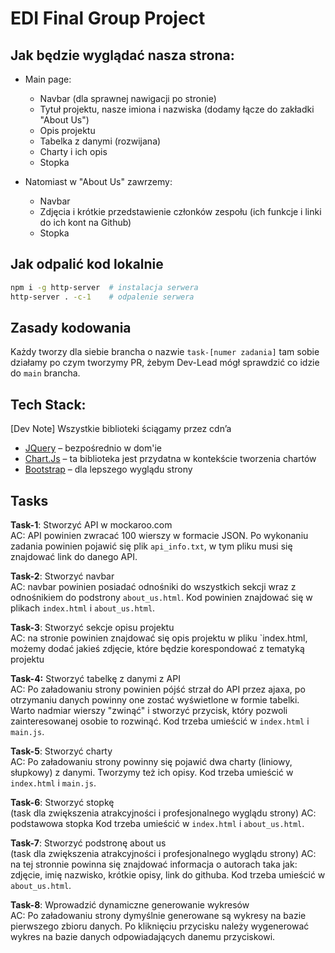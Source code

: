 # EDI Final Group Project

## Jak będzie wyglądać nasza strona:

- Main page:
  - Navbar (dla sprawnej nawigacji po stronie)
  - Tytuł projektu, nasze imiona i nazwiska (dodamy łącze do zakładki "About Us")
  - Opis projektu
  - Tabelka z danymi (rozwijana)
  - Charty i ich opis
  - Stopka

- Natomiast w "About Us" zawrzemy:
  - Navbar
  - Zdjęcia i krótkie przedstawienie członków zespołu (ich funkcje i linki do ich kont na Github)
  - Stopka

## Jak odpalić kod lokalnie

```bash
npm i -g http-server  # instalacja serwera
http-server . -c-1    # odpalenie serwera
```

## Zasady kodowania

Każdy tworzy dla siebie brancha o nazwie `task-[numer zadania]` tam sobie działamy po czym tworzymy PR, żebym Dev-Lead mógł sprawdzić co idzie do `main` brancha.

## Tech Stack:

[Dev Note] Wszystkie biblioteki ściągamy przez cdn’a

- [JQuery](https://jquery.com) – bezpośrednio w dom'ie
- [Chart.Js](https://www.chartjs.org) – ta biblioteka jest przydatna w kontekście tworzenia chartów
- [Bootstrap](https://getbootstrap.com) – dla lepszego wyglądu strony

## Tasks

**Task-1**: Stworzyć API w mockaroo.com\
AC: API powinien zwracać 100 wierszy w formacie JSON. Po wykonaniu zadania powinien pojawić się plik `api_info.txt`, w tym pliku musi się znajdować link do danego API. 

**Task-2**: Stworzyć navbar\
AC: navbar powinien posiadać odnośniki do wszystkich sekcji wraz z odnośnikiem do podstrony `about_us.html`. Kod powinien znajdować się w plikach `index.html` i `about_us.html`.

**Task-3**: Stworzyć sekcje opisu projektu\
AC: na stronie powinien znajdować się opis projektu w pliku `index.html, możemy dodać jakieś zdjęcie, które będzie korespondować z tematyką projektu

**Task-4:** Stworzyć tabelkę z danymi z API\
AC: Po załadowaniu strony powinien pójść strzał do API przez ajaxa, po otrzymaniu danych powinny one zostać wyświetlone w formie tabelki. Warto nadmiar wierszy "zwinąć" i stworzyć przycisk, który pozwoli zainteresowanej osobie to rozwinąć. Kod trzeba umieścić w `index.html` i `main.js`.

**Task-5**: Stworzyć charty\
AC: Po załadowaniu strony powinny się pojawić dwa charty (liniowy, słupkowy) z danymi. Tworzymy też ich opisy. Kod trzeba umieścić w `index.html` i `main.js`.

**Task-6**: Stworzyć stopkę\
(task dla zwiększenia atrakcyjności i profesjonalnego wyglądu strony)
AC: podstawowa stopka Kod trzeba umieścić w `index.html` i `about_us.html`.

**Task-7**: Stworzyć podstronę about us\
(task dla zwiększenia atrakcyjności i profesjonalnego wyglądu strony)
AC: na tej stronnie powinna się znajdować informacja o autorach taka jak: zdjęcie, imię nazwisko, krótkie opisy, link do githuba. Kod trzeba umieścić w `about_us.html`.

**Task-8**: Wprowadzić dynamiczne generowanie wykresów\
AC: Po załadowaniu strony dymyślnie generowane są wykresy na bazie pierwszego zbioru danych. Po kliknięciu przycisku należy wygenerować wykres na bazie danych odpowiadających danemu przyciskowi.

